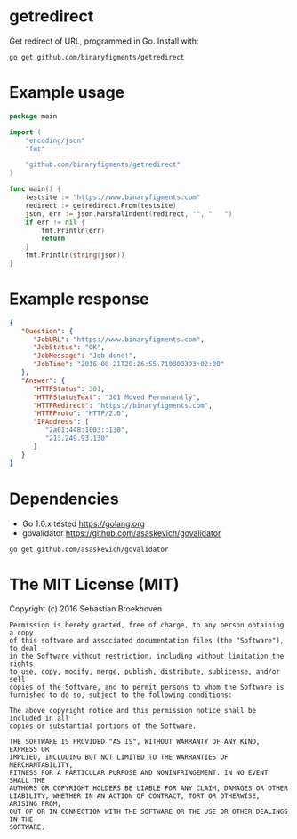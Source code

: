 # getredirect

Get redirect of URL, programmed in Go. Install with:

```shell
go get github.com/binaryfigments/getredirect
```

# Example usage

```go
package main

import (
	"encoding/json"
	"fmt"

	"github.com/binaryfigments/getredirect"
)

func main() {
	testsite := "https://www.binaryfigments.com"
	redirect := getredirect.From(testsite)
	json, err := json.MarshalIndent(redirect, "", "   ")
	if err != nil {
		fmt.Println(err)
		return
	}
	fmt.Println(string(json))
}
```

# Example response

```json
{
   "Question": {
      "JobURL": "https://www.binaryfigments.com",
      "JobStatus": "OK",
      "JobMessage": "Job done!",
      "JobTime": "2016-08-21T20:26:55.710800393+02:00"
   },
   "Answer": {
      "HTTPStatus": 301,
      "HTTPStatusText": "301 Moved Permanently",
      "HTTPRedirect": "https://binaryfigments.com",
      "HTTPProto": "HTTP/2.0",
      "IPAddress": [
         "2a01:448:1003::130",
         "213.249.93.130"
      ]
   }
}
```

# Dependencies

 * Go 1.6.x tested https://golang.org
 * govalidator https://github.com/asaskevich/govalidator

```
go get github.com/asaskevich/govalidator
```

# The MIT License (MIT)

Copyright (c) 2016 Sebastian Broekhoven
~~~
Permission is hereby granted, free of charge, to any person obtaining a copy
of this software and associated documentation files (the "Software"), to deal
in the Software without restriction, including without limitation the rights
to use, copy, modify, merge, publish, distribute, sublicense, and/or sell
copies of the Software, and to permit persons to whom the Software is
furnished to do so, subject to the following conditions:

The above copyright notice and this permission notice shall be included in all
copies or substantial portions of the Software.

THE SOFTWARE IS PROVIDED "AS IS", WITHOUT WARRANTY OF ANY KIND, EXPRESS OR
IMPLIED, INCLUDING BUT NOT LIMITED TO THE WARRANTIES OF MERCHANTABILITY,
FITNESS FOR A PARTICULAR PURPOSE AND NONINFRINGEMENT. IN NO EVENT SHALL THE
AUTHORS OR COPYRIGHT HOLDERS BE LIABLE FOR ANY CLAIM, DAMAGES OR OTHER
LIABILITY, WHETHER IN AN ACTION OF CONTRACT, TORT OR OTHERWISE, ARISING FROM,
OUT OF OR IN CONNECTION WITH THE SOFTWARE OR THE USE OR OTHER DEALINGS IN THE
SOFTWARE.
~~~